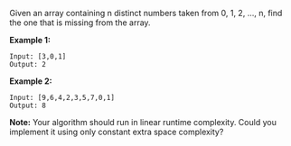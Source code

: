 Given an array containing n distinct numbers taken from 0, 1, 2, ..., n, find the one that is missing from the array.

**Example 1:**

```
Input: [3,0,1]
Output: 2
```

**Example 2:**

```
Input: [9,6,4,2,3,5,7,0,1]
Output: 8
```

**Note:**
Your algorithm should run in linear runtime complexity. Could you implement it using only constant extra space complexity?